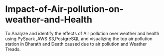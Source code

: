# Impact-of-Air-pollution-on-weather-and-Health
To Analyze and identify the effects of Air pollution over weather and health using PySpark ,AWS S3,PostgreSQL and visualizing the top air pollution station in Bharath and Death caused due to air pollution and Weather Treads. 
